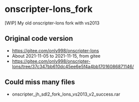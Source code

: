 # onscripter-lons_fork
[WIP] My old onscripter-lons fork with vs2013

## Original code version
* https://gitee.com/only998/onscripter-lons  
* About 2021-11-05 to 2021-11-15, from gitee  
* https://gitee.com/only998/onscripter-lons/tree/37c347bb610dc45ee6e5f4a4bb17016086871146/

## Could miss many files  
* onscripter_jh_sdl2_fork_lons_vs2013_v2_success.rar
